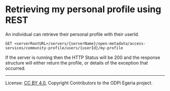 <!-- SPDX-License-Identifier: CC-BY-4.0 -->
<!-- Copyright Contributors to the ODPi Egeria project. -->

# Retrieving my personal profile using REST

An individual can retrieve their personal profile with their userId.

```
GET <serverRootURL>/servers/{serverName}/open-metadata/access-services/community-profile/users/{userId}/my-profile
```

If the server is running then the HTTP Status will be 200 and the response
structure will either return the profile, or details of the exception that occurred.





----
License: [CC BY 4.0](https://creativecommons.org/licenses/by/4.0/),
Copyright Contributors to the ODPi Egeria project.